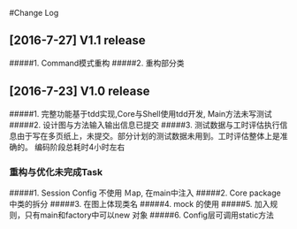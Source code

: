 #Change Log

## [2016-7-27] V1.1 release
#####1. Command模式重构
#####2. 重构部分类

## [2016-7-23] V1.0 release
#####1. 完整功能基于tdd实现,Core与Shell使用tdd开发, Main方法未写测试
#####2. 设计图与方法输入输出信息已提交
#####3. 测试数据与工时评估执行信息由于写在多页纸上，未提交。部分计划的测试数据未用到。工时评估整体上是准确的。
  编码阶段总耗时4小时左右
### 重构与优化未完成Task
#####1. Session Config 不使用 Ｍap, 在main中注入
#####2. Core package中类的拆分
#####3. 在图上体现类名
#####4. mock 的使用
#####5. 加入规则，只有main和factory中可以new 对象
#####6. Config层可调用static方法